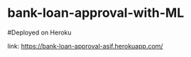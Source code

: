 # bank-loan-approval-with-ML

#Deployed on Heroku 

link: https://bank-loan-approval-asif.herokuapp.com/ 
